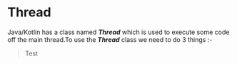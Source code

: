 # Thread
Java/Kotlin has a class named ***Thread*** which is used to execute some code off the main thread.To use the ***Thread*** class we need to do 3 things :-
> Test
